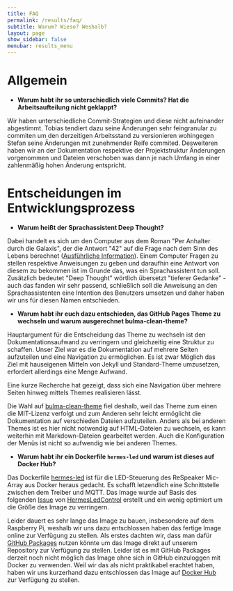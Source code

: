 ```yaml
---
title: FAQ
permalink: /results/faq/
subtitle: Warum? Wieso? Weshalb?
layout: page
show_sidebar: false
menubar: results_menu
---
```


# Allgemein

* **Warum habt ihr so unterschiedlich viele Commits? Hat die Arbeitsaufteilung nicht geklappt?**

Wir haben unterschiedliche Commit-Strategien und diese nicht aufeinander abgestimmt. Tobias tendiert dazu seine Änderungen sehr feingranular zu commiten um den derzeitigen Arbeitsstand zu versionieren wohingegen Stefan seine Änderungen mit zunehmender Reife commited.
Desweiteren haben wir an der Dokumentation respektive der Projektstruktur Änderungen vorgenommen und Dateien verschoben was dann je nach Umfang in einer zahlenmäßig hohen Änderung entspricht.

# Entscheidungen im Entwicklungsprozess

* **Warum heißt der Sprachassistent Deep Thought?**

Dabei handelt es sich um den Computer aus dem Roman "Per Anhalter durch die Galaxis", der die Antwort "42" auf die Frage nach dem Sinn des Lebens berechnet ([Ausführliche Information](https://de.wikipedia.org/wiki/42_(Antwort))).
Einem Computer Fragen zu stellen respektive Anweisungen zu geben und daraufhin eine Antwort von diesem zu bekommen ist im Grunde das, was ein Sprachassistent tun soll. Zusätzlich bedeutet "Deep Thought" wörtlich übersetzt "tieferer Gedanke" - auch das fanden wir sehr passend, schließlich soll die Anweisung an den Sprachassistenten eine Intention des Benutzers umsetzen und daher haben wir uns für diesen Namen entschieden.

* **Warum habt ihr euch dazu entschieden, das GitHub Pages Theme zu wechseln und warum ausgerechnet bulma-clean-theme?**

Hauptargument für die Entscheidung das Theme zu wechseln ist den Dokumentationsaufwand zu verringern und gleichzeitig eine Struktur zu schaffen. Unser Ziel war es die Dokumentation auf mehrere Seiten aufzuteilen und eine Navigation zu ermöglichen. Es ist zwar Möglich das Ziel mit hauseigenen Mitteln von Jekyll und Standard-Theme umzusetzen, erfordert allerdings eine Menge Aufwand.

Eine kurze Recherche hat gezeigt, dass sich eine Navigation über mehrere Seiten hinweg mittels Themes realisieren lässt.

Die Wahl auf [bulma-clean-theme](http://www.csrhymes.com/bulma-clean-theme/) fiel deshalb, weil das Theme zum einen die MIT-Lizenz verfolgt und zum Anderen sehr leicht ermöglicht die Dokumentation auf verschieden Dateien aufzuteilen. Anders als bei anderen Themes ist es hier nicht notwendig auf HTML-Dateien zu wechseln, es kann weiterhin mit Markdown-Dateien gearbeitet werden. Auch die Konfiguration der Menüs ist nicht so aufwendig wie bei anderen Themes.

* **Warum habt ihr ein Dockerfile `hermes-led` und warum ist dieses auf Docker Hub?**

Das Dockerfile [hermes-led](https://github.com/th-koeln-intia/ip-sprachassistent-team1/blob/master/docker/hermes-led/Dockerfile) ist für die LED-Steuerung des ReSpeaker Mic-Array aus Docker heraus gedacht. Es schafft letzendlich eine Schnittstelle zwischen dem Treiber und MQTT. Das Image wurde auf Basis des folgenden [Issue](https://github.com/project-alice-assistant/HermesLedControl/issues/81) von [HermesLedControl](https://github.com/project-alice-assistant/HermesLedControl) erstellt und ein wenig optimiert um die Größe des Image zu verringern. 

Leider dauert es sehr lange das Image zu bauen, insbesondere auf dem Raspberry Pi, weshalb wir uns dazu entschlossen haben das fertige Image online zur Verfügung zu stellen. Als erstes dachten wir, dass man dafür [GitHub Packages](https://github.com/features/packages) nutzen könnte um das Image direkt auf unserem Repository zur Verfügung zu stellen. Leider ist es mit GitHub Packages derzeit noch nicht möglich das Image ohne sich in GitHub einzuloggen mit Docker zu verwenden. Weil wir das als nicht praktikabel erachtet haben, haben wir uns kurzerhand dazu entschlossen das Image auf [Docker Hub](https://hub.docker.com/r/thund/hermes-led) zur Verfügung zu stellen.